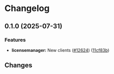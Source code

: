 # Changelog

## 0.1.0 (2025-07-31)


### Features

* **licensemanager:** New clients ([#12624](https://github.com/googleapis/google-cloud-go/issues/12624)) ([11cf83b](https://github.com/googleapis/google-cloud-go/commit/11cf83bce20d9c93a01b978dd30e493aec39269b))

## Changes
